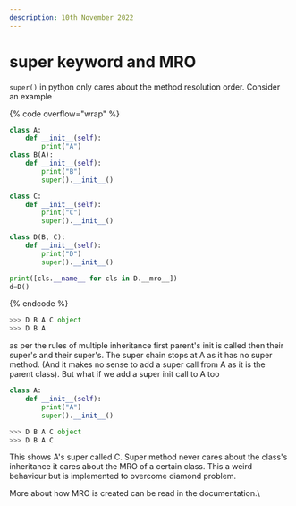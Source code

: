 ```yaml
---
description: 10th November 2022
---
```


# super keyword and MRO

`super()` in python only cares about the method resolution order. Consider an example

{% code overflow="wrap" %}
```python
class A:
    def __init__(self):
        print("A")
class B(A):
    def __init__(self):
        print("B")
        super().__init__()

class C:
    def __init__(self):
        print("C")
        super().__init__()

class D(B, C):
    def __init__(self):
        print("D")
        super().__init__()

print([cls.__name__ for cls in D.__mro__])
d=D()
```
{% endcode %}

```python
>>> D B A C object
>>> D B A 
```

as per the rules of multiple inheritance first parent's init is called then their super's and their super's. The super chain stops at A as it has no super method. (And it makes no sense to add a super call from A as it is the parent class). But what if we add a super init call to A too&#x20;

```python
class A:
    def __init__(self):
        print("A")
        super().__init__()
```

```python
>>> D B A C object
>>> D B A C
```

This shows A's super called C. Super method never cares about the class's inheritance it cares about the MRO of a certain class. This a weird behaviour but is implemented to overcome diamond problem.

More about how MRO is created can be read in the documentation.\

